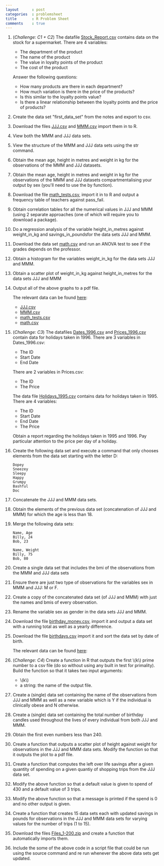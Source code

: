 ```yaml
---
layout      : post
categories  : problemsheet
title       : R Problem Sheet
comments    : true
---
```



01. (_Challenge: C1 + C2_) The datafile [Stock_Report.csv](../Data/C1+C2/Stock_Report.csv) contains data on the stock for a supermarket. There are 4 variables:

    - The department of the product
    - The name of the product
    - The value in loyalty points of the product
    - The cost of the product

    Answer the following questions:

    - How many products are there in each department?
    - How much variation is there in the price of the products?
    - Is this similar to the loyalty points value?
    - Is there a linear relationship between the loyalty points and the price of products?

02.  Create the data set "first_data_set" from the notes and export to csv.

03.  Download the files [JJJ.csv](../Data/C1+C2/JJJ.csv) and [MMM.csv](../Data/C1+C2/MMM.csv) import them in to R.

04.  View both the MMM and JJJ data sets.

05.  View the structure of the MMM and JJJ data sets using the str command.

06.  Obtain the mean age, height in metres and weight in kg for the observations of the MMM and JJJ datasets.

07.  Obtain the mean age, height in metres and weight in kg for the observations of the MMM and JJJ datasets compartmentalising your output by sex (you'll need to use the by function).

08.  Download the file [math_tests.csv](../Data/C1+C2/math_tests.csv), import it in to R and output a frequency table of teachers against pass\_fail.

09.  Obtain correlation tables for all the numerical values in JJJ and MMM (using 2 separate approaches (one of which will require you to download a package).

10.  Do a regression analysis of the variable height\_in\_metres against weight\_in\_kg and savings\_in\_poundsfor the data sets JJJ and MMM.

11. Download the data set [math.csv](../Data/C1+C2/math.csv) and run an ANOVA test to see if the grades depends on the professor.

12. Obtain a histogram for the variables weight\_in\_kg for the data sets JJJ and MMM.

13. Obtain a scatter plot of weight\_in\_kg against height\_in\_metres for the data sets JJJ and MMM

14. Output all of the above graphs to a pdf file.


    The relevant data can be found [here](../Data/index.html):

    - [JJJ.csv](../Data/C1+C2/JJJ.csv)
    - [MMM.csv](../Data/C1+C2/MMM.csv)
    - [math_tests.csv](../Data/C1+C2/math_tests.csv)
    - [math.csv](../Data/C1+C2/math.csv)

15. (_Challenge: C3_) The datafiles [Dates\_1996.csv](../Data/C3/Dates_1996.csv) and [Prices\_1996.csv](../Data/C3/Prices_1996.csv) contain data for holidays taken in 1996. There are 3 variables in Dates_1996.csv:

    - The ID
    - Start Date
    - End Date

    There are 2 variables in Prices.csv:

    - The ID
    - The Price

    The data file [Holidays_1995.csv](../Data/C3/Holidays_1995.csv) contains data for holidays taken in 1995. There are 4 variables:

    - The ID
    - Start Date
    - End Date
    - The Price

    Obtain a report regarding the holidays taken in 1995 and 1996. Pay particular attention to the price per day of a holiday.

16. Create the following data set and execute a command that only chooses elements from the data set starting with the letter D:

        Dopey
        Sneezey
        Sleepy
        Happy
        Grumpy
        Bashful
        Doc

17. Concatenate the JJJ and MMM data sets.

18. Obtain the elements of the previous data set (concatenation of JJJ and MMM) for which the age is less than 18.

19. Merge the following data sets:

        Name, Age
        Billy, 24
        Bob, 23

        Name, Weight
        Billy, 75
        Bob, 80

20. Create a single data set that includes the bmi of the observations from the MMM and JJJ data sets

21. Ensure there are just two type of observations for the variables sex in MMM and JJJ: M or F.

22. Create a copy of the concatenated data set (of JJJ and MMM) with just the names and bmis of every observation.

23. Rename the variable sex as gender in the data sets JJJ and MMM.

24. Download the file [birthday_money.csv](../Data/C3/birthday_money.csv), import it and output a data set with a running total as well as a yearly difference.

25. Download the file [birthdays.csv](../Data/C3/birthdays.csv) import it and sort the data set by date of birth.

    The relevant data can be found [here](../Data/index.html):

26. (_Challenge: C4_) Create a function in R that outputs the first \\(k\\) prime number to a csv file (do so without using any built in test for primality).
Build the function so that it takes two input arguments:

    - \\(k\\)
    - a string: the name of the output file.

27. Create a (single) data set containing the name of the observations from JJJ and MMM as well as a new variable which is Y if the individual is clinically obese and N otherwise.

28. Create a (single) data set containing the total number of birthday candles used throughout the lives of every individual from both JJJ and MMM.

29. Obtain the first even numbers less than 240.

30. Create a function that outputs a scatter plot of height against weight for observations in the JJJ and MMM data sets. Modify the function so that it outputs the plot to a pdf file.

31. Create a function that computes the left over life savings after a given quantity of spending on a given quantiy of shopping trips from the JJJ data set.

32. Modify the above function so that a default value is given to spend of 430 and a default value of 3 trips.

33. Modify the above function so that a message is printed if the spend is 0 and no other output is given.

34. Create a function that creates 15 data sets each with updated savings in pounds for observations in the JJJ and MMM data sets for varying values for the number of trips (1 to 15).

35. Download the files [Files_1-200.zip](../Data/C4/Files_1-200.zip) and create a function that automatically imports them.

36. Include the some of the above code in a script file that could be run using the source command and re run whenever the above data sets get updated.
